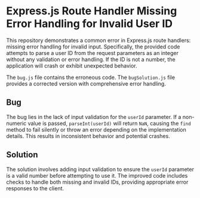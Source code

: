 # Express.js Route Handler Missing Error Handling for Invalid User ID

This repository demonstrates a common error in Express.js route handlers: missing error handling for invalid input.  Specifically, the provided code attempts to parse a user ID from the request parameters as an integer without any validation or error handling. If the ID is not a number, the application will crash or exhibit unexpected behavior.

The `bug.js` file contains the erroneous code. The `bugSolution.js` file provides a corrected version with comprehensive error handling.

## Bug
The bug lies in the lack of input validation for the `userId` parameter.  If a non-numeric value is passed, `parseInt(userId)` will return `NaN`, causing the `find` method to fail silently or throw an error depending on the implementation details.  This results in inconsistent behavior and potential crashes.

## Solution
The solution involves adding input validation to ensure the `userId` parameter is a valid number before attempting to use it.  The improved code includes checks to handle both missing and invalid IDs, providing appropriate error responses to the client.
